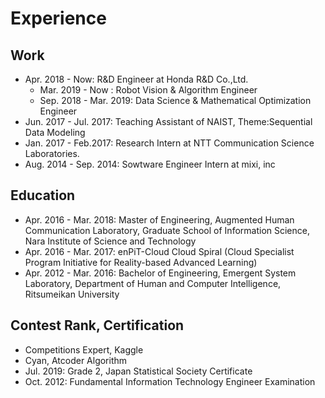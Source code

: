 # Experience

## Work
* Apr. 2018 - Now: R&D Engineer at Honda R&D Co.,Ltd.
  * Mar. 2019 - Now      : Robot Vision & Algorithm Engineer
  * Sep. 2018 - Mar. 2019: Data Science & Mathematical Optimization Engineer
* Jun. 2017 - Jul. 2017: Teaching Assistant of NAIST, Theme:Sequential Data Modeling
* Jan. 2017 - Feb.2017: Research Intern at NTT Communication Science Laboratories.
* Aug. 2014 - Sep. 2014: Sowtware Engineer Intern at mixi, inc

## Education
* Apr. 2016 - Mar. 2018: Master of Engineering, Augmented Human Communication Laboratory,  Graduate School of Information Science, Nara Institute of Science and Technology
* Apr. 2016 - Mar. 2017: enPiT-Cloud Cloud Spiral (Cloud Specialist Program Initiative for Reality-based Advanced Learning)
* Apr. 2012 - Mar. 2016: Bachelor of Engineering, Emergent System Laboratory, Department of Human and Computer Intelligence, Ritsumeikan University

## Contest Rank, Certification
* Competitions Expert, Kaggle 
* Cyan, Atcoder Algorithm
* Jul. 2019: Grade 2, Japan Statistical Society Certificate 
* Oct. 2012: Fundamental Information Technology Engineer Examination